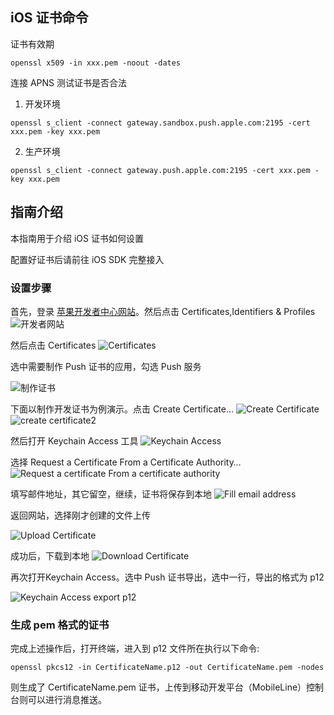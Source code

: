 ## iOS 证书命令

证书有效期
```
openssl x509 -in xxx.pem -noout -dates
```
连接 APNS 测试证书是否合法

1. 开发环境
```
openssl s_client -connect gateway.sandbox.push.apple.com:2195 -cert xxx.pem -key xxx.pem
```
2. 生产环境
```
openssl s_client -connect gateway.push.apple.com:2195 -cert xxx.pem -key xxx.pem
```
## 指南介绍

本指南用于介绍 iOS 证书如何设置

配置好证书后请前往 iOS SDK 完整接入



### 设置步骤

首先，登录 [苹果开发者中心网站](https://Developer.apple.com/account)。然后点击 Certificates,Identifiers & Profiles
![开发者网站](http://imgcache.tce.fsphere.cn/static/developer.qq.com/wiki/xg/imgs/20151118164839_43490.jpg)


然后点击 Certificates
![Certificates](http://imgcache.tce.fsphere.cn/static/developer.qq.com/wiki/xg/imgs/20151118164854_57803.jpg)


选中需要制作 Push 证书的应用，勾选 Push 服务

![制作证书](http://imgcache.tce.fsphere.cn/static/developer.qq.com/wiki/xg/imgs/20151118165407_29483.jpg)

下面以制作开发证书为例演示。点击 Create Certificate…
![Create Certificate](http://imgcache.tce.fsphere.cn/static/developer.qq.com/wiki/xg/imgs/20151110192434_69196.png)
![create certificate2](http://imgcache.tce.fsphere.cn/static/developer.qq.com/wiki/xg/imgs/20151118170034_31723.jpg)


然后打开 Keychain Access 工具
![Keychain Access](http://imgcache.tce.fsphere.cn/static/developer.qq.com/wiki/xg/imgs/20151118170223_56259.jpg)

 选择 Request a Certificate From a Certificate Authority…
 ![Request a certificate From a certificate authority](http://imgcache.tce.fsphere.cn/static/developer.qq.com/wiki/xg/imgs/20151118170327_87514.jpg)

填写邮件地址，其它留空，继续，证书将保存到本地
![Fill email address](http://imgcache.tce.fsphere.cn/static/developer.qq.com/wiki/xg/imgs/20151110193013_44930.png)


返回网站，选择刚才创建的文件上传

![Upload Certificate](http://imgcache.tce.fsphere.cn/static/developer.qq.com/wiki/xg/imgs/20151118170443_25583.jpg)

成功后，下载到本地
![Download Certificate](http://imgcache.tce.fsphere.cn/static/developer.qq.com/wiki/xg/imgs/20151118170536_85822.jpg)

再次打开Keychain Access。选中 Push 证书导出，选中一行，导出的格式为 p12

![Keychain Access export p12](http://imgcache.tce.fsphere.cn/static/developer.qq.com/wiki/xg/imgs/20151118170642_42628.jpg)

### 生成 pem 格式的证书

完成上述操作后，打开终端，进入到 p12 文件所在执行以下命令:
```
openssl pkcs12 -in CertificateName.p12 -out CertificateName.pem -nodes
```
则生成了 CertificateName.pem 证书，上传到移动开发平台（MobileLine）控制台则可以进行消息推送。
